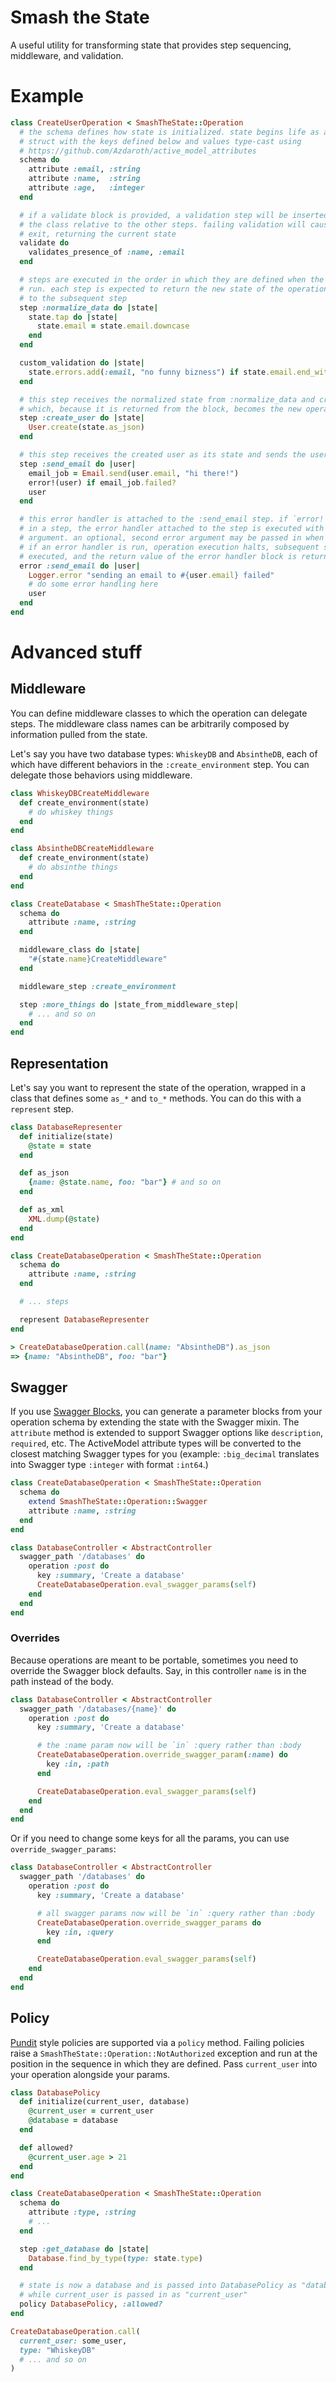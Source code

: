 # Smash the State
A useful utility for transforming state that provides step sequencing, middleware, and validation.

# Example

``` ruby
class CreateUserOperation < SmashTheState::Operation
  # the schema defines how state is initialized. state begins life as a light-weight
  # struct with the keys defined below and values type-cast using
  # https://github.com/Azdaroth/active_model_attributes
  schema do
    attribute :email, :string
    attribute :name,  :string
    attribute :age,   :integer
  end

  # if a validate block is provided, a validation step will be inserted at its position in
  # the class relative to the other steps. failing validation will cause the operation to
  # exit, returning the current state
  validate do
    validates_presence_of :name, :email
  end

  # steps are executed in the order in which they are defined when the operation is
  # run. each step is expected to return the new state of the operation, which is handed
  # to the subsequent step
  step :normalize_data do |state|
    state.tap do |state|
      state.email = state.email.downcase
    end
  end

  custom_validation do |state|
    state.errors.add(:email, "no funny bizness") if state.email.end_with? ".biz"
  end

  # this step receives the normalized state from :normalize_data and creates a user,
  # which, because it is returned from the block, becomes the new operation state
  step :create_user do |state|
    User.create(state.as_json)
  end

  # this step receives the created user as its state and sends the user an email
  step :send_email do |user|
    email_job = Email.send(user.email, "hi there!")
    error!(user) if email_job.failed?
    user
  end

  # this error handler is attached to the :send_email step. if `error!`` is called
  # in a step, the error handler attached to the step is executed with the state as its
  # argument. an optional, second error argument may be passed in when error! is called.
  # if an error handler is run, operation execution halts, subsequent steps are not
  # executed, and the return value of the error handler block is returned to the caller
  error :send_email do |user|
    Logger.error "sending an email to #{user.email} failed"
    # do some error handling here
    user
  end
end

```

# Advanced stuff

## Middleware

You can define middleware classes to which the operation can delegate steps. The middleware class names can be arbitrarily composed by information pulled from the state.

Let's say you have two database types: `WhiskeyDB` and `AbsintheDB`, each of which have different behaviors in the `:create_environment` step. You can delegate those behaviors using middleware.

``` ruby
class WhiskeyDBCreateMiddleware
  def create_environment(state)
    # do whiskey things
  end
end

```

``` ruby
class AbsintheDBCreateMiddleware
  def create_environment(state)
    # do absinthe things
  end
end
```

``` ruby
class CreateDatabase < SmashTheState::Operation
  schema do
    attribute :name, :string
  end

  middleware_class do |state|
    "#{state.name}CreateMiddleware"
  end

  middleware_step :create_environment

  step :more_things do |state_from_middleware_step|
    # ... and so on
  end
end
```

## Representation

Let's say you want to represent the state of the operation, wrapped in a class that defines some `as_*` and `to_*` methods. You can do this with a `represent` step.

``` ruby
class DatabaseRepresenter
  def initialize(state)
    @state = state
  end

  def as_json
    {name: @state.name, foo: "bar"} # and so on
  end

  def as_xml
    XML.dump(@state)
  end
end
```

``` ruby
class CreateDatabaseOperation < SmashTheState::Operation
  schema do
    attribute :name, :string
  end

  # ... steps

  represent DatabaseRepresenter
end
```

``` ruby
> CreateDatabaseOperation.call(name: "AbsintheDB").as_json
=> {name: "AbsintheDB", foo: "bar"}
```

## Swagger

If you use [Swagger Blocks](https://github.com/fotinakis/swagger-blocks/), you can generate a parameter blocks from your operation schema by extending the state with the Swagger mixin. The `attribute` method is extended to support Swagger options like `description`, `required`, etc. The ActiveModel attribute types will be converted to the closest matching Swagger types for you (example: `:big_decimal` translates into Swagger type `:integer` with format `:int64`.)

``` ruby
class CreateDatabaseOperation < SmashTheState::Operation
  schema do
    extend SmashTheState::Operation::Swagger
    attribute :name, :string
  end
end
```

``` ruby
class DatabaseController < AbstractController
  swagger_path '/databases' do
    operation :post do
      key :summary, 'Create a database'
      CreateDatabaseOperation.eval_swagger_params(self)
    end
  end
end
```

### Overrides

Because operations are meant to be portable, sometimes you need to override the Swagger block defaults. Say, in this controller `name` is in the path instead of the body.

``` ruby
class DatabaseController < AbstractController
  swagger_path '/databases/{name}' do
    operation :post do
      key :summary, 'Create a database'

      # the :name param now will be `in` :query rather than :body
      CreateDatabaseOperation.override_swagger_param(:name) do
        key :in, :path
      end

      CreateDatabaseOperation.eval_swagger_params(self)
    end
  end
end
```

Or if you need to change some keys for all the params, you can use `override_swagger_params`:

``` ruby
class DatabaseController < AbstractController
  swagger_path '/databases' do
    operation :post do
      key :summary, 'Create a database'

      # all swagger params now will be `in` :query rather than :body
      CreateDatabaseOperation.override_swagger_params do
        key :in, :query
      end

      CreateDatabaseOperation.eval_swagger_params(self)
    end
  end
end
```

## Policy

[Pundit](https://github.com/elabs/pundit) style policies are supported via a `policy` method. Failing policies raise a `SmashTheState::Operation::NotAuthorized` exception and run at the position in the sequence in which they are defined. Pass `current_user` into your operation alongside your params.

``` ruby
class DatabasePolicy
  def initialize(current_user, database)
    @current_user = current_user
    @database = database
  end

  def allowed?
    @current_user.age > 21
  end
end

class CreateDatabaseOperation < SmashTheState::Operation
  schema do
    attribute :type, :string
    # ...
  end

  step :get_database do |state|
    Database.find_by_type(type: state.type)
  end

  # state is now a database and is passed into DatabasePolicy as "database",
  # while current_user is passed in as "current_user"
  policy DatabasePolicy, :allowed?
end
```

```ruby
CreateDatabaseOperation.call(
  current_user: some_user,
  type: "WhiskeyDB"
  # ... and so on
)
```

